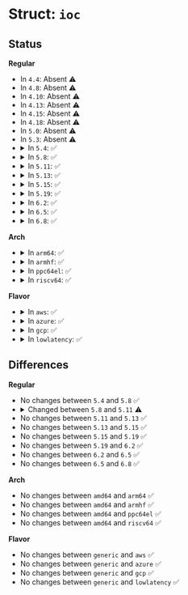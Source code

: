 # Struct: <code>ioc</code>

## Status
<b>Regular</b>
<ul>
<li>
In <code>4.4</code>: Absent ⚠️
</li>
<li>
In <code>4.8</code>: Absent ⚠️
</li>
<li>
In <code>4.10</code>: Absent ⚠️
</li>
<li>
In <code>4.13</code>: Absent ⚠️
</li>
<li>
In <code>4.15</code>: Absent ⚠️
</li>
<li>
In <code>4.18</code>: Absent ⚠️
</li>
<li>
In <code>5.0</code>: Absent ⚠️
</li>
<li>
In <code>5.3</code>: Absent ⚠️
</li>
<li>
<details>
<summary>In <code>5.4</code>: ✅</summary>

```c
struct ioc {
    struct rq_qos rqos;
    bool enabled;
    struct ioc_params params;
    u32 period_us;
    u32 margin_us;
    u64 vrate_min;
    u64 vrate_max;
    spinlock_t lock;
    struct timer_list timer;
    struct list_head active_iocgs;
    struct ioc_pcpu_stat *pcpu_stat;
    enum ioc_running running;
    atomic64_t vtime_rate;
    seqcount_t period_seqcount;
    u32 period_at;
    u64 period_at_vtime;
    atomic64_t cur_period;
    int busy_level;
    u64 inuse_margin_vtime;
    bool weights_updated;
    atomic_t hweight_gen;
    u64 autop_too_fast_at;
    u64 autop_too_slow_at;
    int autop_idx;
    bool user_qos_params;
    bool user_cost_model;
};
```
</details>
</li>
<li>
<details>
<summary>In <code>5.8</code>: ✅</summary>

```c
struct ioc {
    struct rq_qos rqos;
    bool enabled;
    struct ioc_params params;
    u32 period_us;
    u32 margin_us;
    u64 vrate_min;
    u64 vrate_max;
    spinlock_t lock;
    struct timer_list timer;
    struct list_head active_iocgs;
    struct ioc_pcpu_stat *pcpu_stat;
    enum ioc_running running;
    atomic64_t vtime_rate;
    seqcount_t period_seqcount;
    u32 period_at;
    u64 period_at_vtime;
    atomic64_t cur_period;
    int busy_level;
    u64 inuse_margin_vtime;
    bool weights_updated;
    atomic_t hweight_gen;
    u64 autop_too_fast_at;
    u64 autop_too_slow_at;
    int autop_idx;
    bool user_qos_params;
    bool user_cost_model;
};
```
</details>
</li>
<li>
<details>
<summary>In <code>5.11</code>: ✅</summary>

```c
struct ioc {
    struct rq_qos rqos;
    bool enabled;
    struct ioc_params params;
    struct ioc_margins margins;
    u32 period_us;
    u32 timer_slack_ns;
    u64 vrate_min;
    u64 vrate_max;
    spinlock_t lock;
    struct timer_list timer;
    struct list_head active_iocgs;
    struct ioc_pcpu_stat *pcpu_stat;
    enum ioc_running running;
    atomic64_t vtime_rate;
    u64 vtime_base_rate;
    s64 vtime_err;
    seqcount_spinlock_t period_seqcount;
    u64 period_at;
    u64 period_at_vtime;
    atomic64_t cur_period;
    int busy_level;
    bool weights_updated;
    atomic_t hweight_gen;
    u64 dfgv_period_at;
    u64 dfgv_period_rem;
    u64 dfgv_usage_us_sum;
    u64 autop_too_fast_at;
    u64 autop_too_slow_at;
    int autop_idx;
    bool user_qos_params;
    bool user_cost_model;
};
```
</details>
</li>
<li>
<details>
<summary>In <code>5.13</code>: ✅</summary>

```c
struct ioc {
    struct rq_qos rqos;
    bool enabled;
    struct ioc_params params;
    struct ioc_margins margins;
    u32 period_us;
    u32 timer_slack_ns;
    u64 vrate_min;
    u64 vrate_max;
    spinlock_t lock;
    struct timer_list timer;
    struct list_head active_iocgs;
    struct ioc_pcpu_stat *pcpu_stat;
    enum ioc_running running;
    atomic64_t vtime_rate;
    u64 vtime_base_rate;
    s64 vtime_err;
    seqcount_spinlock_t period_seqcount;
    u64 period_at;
    u64 period_at_vtime;
    atomic64_t cur_period;
    int busy_level;
    bool weights_updated;
    atomic_t hweight_gen;
    u64 dfgv_period_at;
    u64 dfgv_period_rem;
    u64 dfgv_usage_us_sum;
    u64 autop_too_fast_at;
    u64 autop_too_slow_at;
    int autop_idx;
    bool user_qos_params;
    bool user_cost_model;
};
```
</details>
</li>
<li>
<details>
<summary>In <code>5.15</code>: ✅</summary>

```c
struct ioc {
    struct rq_qos rqos;
    bool enabled;
    struct ioc_params params;
    struct ioc_margins margins;
    u32 period_us;
    u32 timer_slack_ns;
    u64 vrate_min;
    u64 vrate_max;
    spinlock_t lock;
    struct timer_list timer;
    struct list_head active_iocgs;
    struct ioc_pcpu_stat *pcpu_stat;
    enum ioc_running running;
    atomic64_t vtime_rate;
    u64 vtime_base_rate;
    s64 vtime_err;
    seqcount_spinlock_t period_seqcount;
    u64 period_at;
    u64 period_at_vtime;
    atomic64_t cur_period;
    int busy_level;
    bool weights_updated;
    atomic_t hweight_gen;
    u64 dfgv_period_at;
    u64 dfgv_period_rem;
    u64 dfgv_usage_us_sum;
    u64 autop_too_fast_at;
    u64 autop_too_slow_at;
    int autop_idx;
    bool user_qos_params;
    bool user_cost_model;
};
```
</details>
</li>
<li>
<details>
<summary>In <code>5.19</code>: ✅</summary>

```c
struct ioc {
    struct rq_qos rqos;
    bool enabled;
    struct ioc_params params;
    struct ioc_margins margins;
    u32 period_us;
    u32 timer_slack_ns;
    u64 vrate_min;
    u64 vrate_max;
    spinlock_t lock;
    struct timer_list timer;
    struct list_head active_iocgs;
    struct ioc_pcpu_stat *pcpu_stat;
    enum ioc_running running;
    atomic64_t vtime_rate;
    u64 vtime_base_rate;
    s64 vtime_err;
    seqcount_spinlock_t period_seqcount;
    u64 period_at;
    u64 period_at_vtime;
    atomic64_t cur_period;
    int busy_level;
    bool weights_updated;
    atomic_t hweight_gen;
    u64 dfgv_period_at;
    u64 dfgv_period_rem;
    u64 dfgv_usage_us_sum;
    u64 autop_too_fast_at;
    u64 autop_too_slow_at;
    int autop_idx;
    bool user_qos_params;
    bool user_cost_model;
};
```
</details>
</li>
<li>
<details>
<summary>In <code>6.2</code>: ✅</summary>

```c
struct ioc {
    struct rq_qos rqos;
    bool enabled;
    struct ioc_params params;
    struct ioc_margins margins;
    u32 period_us;
    u32 timer_slack_ns;
    u64 vrate_min;
    u64 vrate_max;
    spinlock_t lock;
    struct timer_list timer;
    struct list_head active_iocgs;
    struct ioc_pcpu_stat *pcpu_stat;
    enum ioc_running running;
    atomic64_t vtime_rate;
    u64 vtime_base_rate;
    s64 vtime_err;
    seqcount_spinlock_t period_seqcount;
    u64 period_at;
    u64 period_at_vtime;
    atomic64_t cur_period;
    int busy_level;
    bool weights_updated;
    atomic_t hweight_gen;
    u64 dfgv_period_at;
    u64 dfgv_period_rem;
    u64 dfgv_usage_us_sum;
    u64 autop_too_fast_at;
    u64 autop_too_slow_at;
    int autop_idx;
    bool user_qos_params;
    bool user_cost_model;
};
```
</details>
</li>
<li>
<details>
<summary>In <code>6.5</code>: ✅</summary>

```c
struct ioc {
    struct rq_qos rqos;
    bool enabled;
    struct ioc_params params;
    struct ioc_margins margins;
    u32 period_us;
    u32 timer_slack_ns;
    u64 vrate_min;
    u64 vrate_max;
    spinlock_t lock;
    struct timer_list timer;
    struct list_head active_iocgs;
    struct ioc_pcpu_stat *pcpu_stat;
    enum ioc_running running;
    atomic64_t vtime_rate;
    u64 vtime_base_rate;
    s64 vtime_err;
    seqcount_spinlock_t period_seqcount;
    u64 period_at;
    u64 period_at_vtime;
    atomic64_t cur_period;
    int busy_level;
    bool weights_updated;
    atomic_t hweight_gen;
    u64 dfgv_period_at;
    u64 dfgv_period_rem;
    u64 dfgv_usage_us_sum;
    u64 autop_too_fast_at;
    u64 autop_too_slow_at;
    int autop_idx;
    bool user_qos_params;
    bool user_cost_model;
};
```
</details>
</li>
<li>
<details>
<summary>In <code>6.8</code>: ✅</summary>

```c
struct ioc {
    struct rq_qos rqos;
    bool enabled;
    struct ioc_params params;
    struct ioc_margins margins;
    u32 period_us;
    u32 timer_slack_ns;
    u64 vrate_min;
    u64 vrate_max;
    spinlock_t lock;
    struct timer_list timer;
    struct list_head active_iocgs;
    struct ioc_pcpu_stat *pcpu_stat;
    enum ioc_running running;
    atomic64_t vtime_rate;
    u64 vtime_base_rate;
    s64 vtime_err;
    seqcount_spinlock_t period_seqcount;
    u64 period_at;
    u64 period_at_vtime;
    atomic64_t cur_period;
    int busy_level;
    bool weights_updated;
    atomic_t hweight_gen;
    u64 dfgv_period_at;
    u64 dfgv_period_rem;
    u64 dfgv_usage_us_sum;
    u64 autop_too_fast_at;
    u64 autop_too_slow_at;
    int autop_idx;
    bool user_qos_params;
    bool user_cost_model;
};
```
</details>
</li>
</ul>
<b>Arch</b>
<ul>
<li>
<details>
<summary>In <code>arm64</code>: ✅</summary>

```c
struct ioc {
    struct rq_qos rqos;
    bool enabled;
    struct ioc_params params;
    u32 period_us;
    u32 margin_us;
    u64 vrate_min;
    u64 vrate_max;
    spinlock_t lock;
    struct timer_list timer;
    struct list_head active_iocgs;
    struct ioc_pcpu_stat *pcpu_stat;
    enum ioc_running running;
    atomic64_t vtime_rate;
    seqcount_t period_seqcount;
    u32 period_at;
    u64 period_at_vtime;
    atomic64_t cur_period;
    int busy_level;
    u64 inuse_margin_vtime;
    bool weights_updated;
    atomic_t hweight_gen;
    u64 autop_too_fast_at;
    u64 autop_too_slow_at;
    int autop_idx;
    bool user_qos_params;
    bool user_cost_model;
};
```
</details>
</li>
<li>
<details>
<summary>In <code>armhf</code>: ✅</summary>

```c
struct ioc {
    struct rq_qos rqos;
    bool enabled;
    struct ioc_params params;
    u32 period_us;
    u32 margin_us;
    u64 vrate_min;
    u64 vrate_max;
    spinlock_t lock;
    struct timer_list timer;
    struct list_head active_iocgs;
    struct ioc_pcpu_stat *pcpu_stat;
    enum ioc_running running;
    atomic64_t vtime_rate;
    seqcount_t period_seqcount;
    u32 period_at;
    u64 period_at_vtime;
    atomic64_t cur_period;
    int busy_level;
    u64 inuse_margin_vtime;
    bool weights_updated;
    atomic_t hweight_gen;
    u64 autop_too_fast_at;
    u64 autop_too_slow_at;
    int autop_idx;
    bool user_qos_params;
    bool user_cost_model;
};
```
</details>
</li>
<li>
<details>
<summary>In <code>ppc64el</code>: ✅</summary>

```c
struct ioc {
    struct rq_qos rqos;
    bool enabled;
    struct ioc_params params;
    u32 period_us;
    u32 margin_us;
    u64 vrate_min;
    u64 vrate_max;
    spinlock_t lock;
    struct timer_list timer;
    struct list_head active_iocgs;
    struct ioc_pcpu_stat *pcpu_stat;
    enum ioc_running running;
    atomic64_t vtime_rate;
    seqcount_t period_seqcount;
    u32 period_at;
    u64 period_at_vtime;
    atomic64_t cur_period;
    int busy_level;
    u64 inuse_margin_vtime;
    bool weights_updated;
    atomic_t hweight_gen;
    u64 autop_too_fast_at;
    u64 autop_too_slow_at;
    int autop_idx;
    bool user_qos_params;
    bool user_cost_model;
};
```
</details>
</li>
<li>
<details>
<summary>In <code>riscv64</code>: ✅</summary>

```c
struct ioc {
    struct rq_qos rqos;
    bool enabled;
    struct ioc_params params;
    u32 period_us;
    u32 margin_us;
    u64 vrate_min;
    u64 vrate_max;
    spinlock_t lock;
    struct timer_list timer;
    struct list_head active_iocgs;
    struct ioc_pcpu_stat *pcpu_stat;
    enum ioc_running running;
    atomic64_t vtime_rate;
    seqcount_t period_seqcount;
    u32 period_at;
    u64 period_at_vtime;
    atomic64_t cur_period;
    int busy_level;
    u64 inuse_margin_vtime;
    bool weights_updated;
    atomic_t hweight_gen;
    u64 autop_too_fast_at;
    u64 autop_too_slow_at;
    int autop_idx;
    bool user_qos_params;
    bool user_cost_model;
};
```
</details>
</li>
</ul>
<b>Flavor</b>
<ul>
<li>
<details>
<summary>In <code>aws</code>: ✅</summary>

```c
struct ioc {
    struct rq_qos rqos;
    bool enabled;
    struct ioc_params params;
    u32 period_us;
    u32 margin_us;
    u64 vrate_min;
    u64 vrate_max;
    spinlock_t lock;
    struct timer_list timer;
    struct list_head active_iocgs;
    struct ioc_pcpu_stat *pcpu_stat;
    enum ioc_running running;
    atomic64_t vtime_rate;
    seqcount_t period_seqcount;
    u32 period_at;
    u64 period_at_vtime;
    atomic64_t cur_period;
    int busy_level;
    u64 inuse_margin_vtime;
    bool weights_updated;
    atomic_t hweight_gen;
    u64 autop_too_fast_at;
    u64 autop_too_slow_at;
    int autop_idx;
    bool user_qos_params;
    bool user_cost_model;
};
```
</details>
</li>
<li>
<details>
<summary>In <code>azure</code>: ✅</summary>

```c
struct ioc {
    struct rq_qos rqos;
    bool enabled;
    struct ioc_params params;
    u32 period_us;
    u32 margin_us;
    u64 vrate_min;
    u64 vrate_max;
    spinlock_t lock;
    struct timer_list timer;
    struct list_head active_iocgs;
    struct ioc_pcpu_stat *pcpu_stat;
    enum ioc_running running;
    atomic64_t vtime_rate;
    seqcount_t period_seqcount;
    u32 period_at;
    u64 period_at_vtime;
    atomic64_t cur_period;
    int busy_level;
    u64 inuse_margin_vtime;
    bool weights_updated;
    atomic_t hweight_gen;
    u64 autop_too_fast_at;
    u64 autop_too_slow_at;
    int autop_idx;
    bool user_qos_params;
    bool user_cost_model;
};
```
</details>
</li>
<li>
<details>
<summary>In <code>gcp</code>: ✅</summary>

```c
struct ioc {
    struct rq_qos rqos;
    bool enabled;
    struct ioc_params params;
    u32 period_us;
    u32 margin_us;
    u64 vrate_min;
    u64 vrate_max;
    spinlock_t lock;
    struct timer_list timer;
    struct list_head active_iocgs;
    struct ioc_pcpu_stat *pcpu_stat;
    enum ioc_running running;
    atomic64_t vtime_rate;
    seqcount_t period_seqcount;
    u32 period_at;
    u64 period_at_vtime;
    atomic64_t cur_period;
    int busy_level;
    u64 inuse_margin_vtime;
    bool weights_updated;
    atomic_t hweight_gen;
    u64 autop_too_fast_at;
    u64 autop_too_slow_at;
    int autop_idx;
    bool user_qos_params;
    bool user_cost_model;
};
```
</details>
</li>
<li>
<details>
<summary>In <code>lowlatency</code>: ✅</summary>

```c
struct ioc {
    struct rq_qos rqos;
    bool enabled;
    struct ioc_params params;
    u32 period_us;
    u32 margin_us;
    u64 vrate_min;
    u64 vrate_max;
    spinlock_t lock;
    struct timer_list timer;
    struct list_head active_iocgs;
    struct ioc_pcpu_stat *pcpu_stat;
    enum ioc_running running;
    atomic64_t vtime_rate;
    seqcount_t period_seqcount;
    u32 period_at;
    u64 period_at_vtime;
    atomic64_t cur_period;
    int busy_level;
    u64 inuse_margin_vtime;
    bool weights_updated;
    atomic_t hweight_gen;
    u64 autop_too_fast_at;
    u64 autop_too_slow_at;
    int autop_idx;
    bool user_qos_params;
    bool user_cost_model;
};
```
</details>
</li>
</ul>

## Differences
<b>Regular</b>
<ul>
<li>
No changes between <code>5.4</code> and <code>5.8</code> ✅
</li>
<li>
<details>
<summary>Changed between <code>5.8</code> and <code>5.11</code> ⚠️</summary>
<ul>
<li>
<b>Field added. </b>
<code>struct ioc_margins margins</code>
</li>
<li>
<b>Field added. </b>
<code>u32 timer_slack_ns</code>
</li>
<li>
<b>Field added. </b>
<code>u64 vtime_base_rate</code>
</li>
<li>
<b>Field added. </b>
<code>s64 vtime_err</code>
</li>
<li>
<b>Field added. </b>
<code>u64 dfgv_period_at</code>
</li>
<li>
<b>Field added. </b>
<code>u64 dfgv_period_rem</code>
</li>
<li>
<b>Field added. </b>
<code>u64 dfgv_usage_us_sum</code>
</li>
<li>
<b>Field removed. </b>
<code>u32 margin_us</code>
</li>
<li>
<b>Field removed. </b>
<code>u64 inuse_margin_vtime</code>
</li>
<li>
<b>Field type changed. </b>
<code>seqcount_t period_seqcount</code> ➡️ <code>seqcount_spinlock_t period_seqcount</code>
</li>
<li>
<b>Field type changed. </b>
<code>u32 period_at</code> ➡️ <code>u64 period_at</code>
</li>
</ul>
</details>
</li>
<li>
No changes between <code>5.11</code> and <code>5.13</code> ✅
</li>
<li>
No changes between <code>5.13</code> and <code>5.15</code> ✅
</li>
<li>
No changes between <code>5.15</code> and <code>5.19</code> ✅
</li>
<li>
No changes between <code>5.19</code> and <code>6.2</code> ✅
</li>
<li>
No changes between <code>6.2</code> and <code>6.5</code> ✅
</li>
<li>
No changes between <code>6.5</code> and <code>6.8</code> ✅
</li>
</ul>
<b>Arch</b>
<ul>
<li>
No changes between <code>amd64</code> and <code>arm64</code> ✅
</li>
<li>
No changes between <code>amd64</code> and <code>armhf</code> ✅
</li>
<li>
No changes between <code>amd64</code> and <code>ppc64el</code> ✅
</li>
<li>
No changes between <code>amd64</code> and <code>riscv64</code> ✅
</li>
</ul>
<b>Flavor</b>
<ul>
<li>
No changes between <code>generic</code> and <code>aws</code> ✅
</li>
<li>
No changes between <code>generic</code> and <code>azure</code> ✅
</li>
<li>
No changes between <code>generic</code> and <code>gcp</code> ✅
</li>
<li>
No changes between <code>generic</code> and <code>lowlatency</code> ✅
</li>
</ul>
